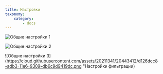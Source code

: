 ```yaml
---
title: Настройки
taxonomy:
    category:
        - docs
---
```


![Общие настройки 1](https://cloud.githubusercontent.com/assets/20211341/20443410/d1210208-adb3-11e6-9092-9067d8a434e7.png "Общие настройки, настройки обновлений")

![Общие настройки 2](https://cloud.githubusercontent.com/assets/20211341/20443411/d122eeb0-adb3-11e6-9292-2a519ddb0c91.png "Настройки прокси-сервера")

![Общие настройки 3](https://cloud.githubusercontent.com/assets/20211341/20443412/d126dcc8-adb3-11e6-9309-db6c9d9419dc.png "Настройки фильтрации)